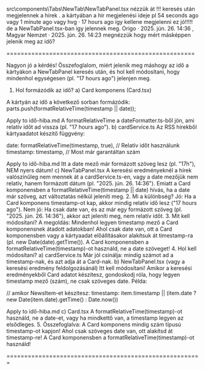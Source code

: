 src\components\Tabs\NewTab\NewTabPanel.tsx  nézzük át !!! keresés után megjelennek a hírek . a kártyában a hir megjelenési ideje pl 54 seconds ago vagy 1 minute ago vagy 
hvg · 17 hours ago  így kellene megjelenni ez jó!!!!! de a NewTabPanel.tsx-ban így jelennek meg. 
Origo · 2025. jún. 26. 14:36 , 
Magyar Nemzet · 2025. jún. 26. 14:23  megnézzük hogy mért másképpen jelenik meg az idő? 

=====================================================

Nagyon jó a kérdés! Összefoglalom, miért jelenik meg máshogy az idő a kártyákon a NewTabPanel keresés után, és hol kell módosítani, hogy mindenhol egységesen (pl. "17 hours ago") jelenjen meg.
1. Hol formázódik az idő?
a) Card komponens (Card.tsx)



A kártyán az idő a következő sorban formázódik:
  parts.push(formatRelativeTime(timestamp || date));

Apply to idő-hiba.md
A formatRelativeTime a dateFormatter.ts-ből jön, ami relatív időt ad vissza (pl. "17 hours ago").
b) cardService.ts
Az RSS hírekből kártyaadatot készítő függvény:

  date: formatRelativeTime(timestamp, true), // Relatív időt használunk
  timestamp: timestamp, // Most már garantáltan szám

Apply to idő-hiba.md
Itt a date mező már formázott szöveg lesz (pl. "17h"), NEM nyers dátum!
c) NewTabPanel.tsx
A keresési eredményeknél a hírek valószínűleg nem mennek át a cardService.ts-en, vagy a date mezőjük nem relatív, hanem formázott dátum (pl. "2025. jún. 26. 14:36").
Emiatt a Card komponensben a formatRelativeTime(timestamp || date) hívás, ha a date már szöveg, azt változtatás nélkül jeleníti meg.
2. Mi a különbség?
Jó: Ha a Card komponens timestamp-ot kap, akkor mindig relatív idő lesz ("17 hours ago").
Nem jó: Ha csak date van, és az már egy formázott szöveg (pl. "2025. jún. 26. 14:36"), akkor azt jeleníti meg, nem relatív időt.
3. Mit kell módosítani?
A megoldás:
Mindenhol legyen timestamp mező a Card komponensnek átadott adatokban!
Ahol csak date van, ott a Card komponensben vagy a kártyaadat előállításakor alakítsuk át timestamp-ra (pl. new Date(date).getTime()).
A Card komponensben a formatRelativeTime(timestamp)-ot használd, ne a date szöveget!
4. Hol kell módosítani?
a) cardService.ts
Már jól csinálja: mindig számot ad a timestamp-nak, és azt adja át a Card-nak.
b) NewTabPanel.tsx (vagy a keresési eredmény feldolgozásánál)
Itt kell módosítani!
Amikor a keresési eredményekből Card adatot készítesz, gondoskodj róla, hogy legyen timestamp mező (szám), ne csak szöveges date.
Példa:

  // amikor NewsItem-et készítesz:
  timestamp: item.timestamp || (item.date ? new Date(item.date).getTime() : Date.now())

Apply to idő-hiba.md
c) Card.tsx
A formatRelativeTime(timestamp)-ot használd, ne a date-et, vagy ha mindkettő van, a timestamp legyen az elsődleges.
5. Összefoglalva:
A Card komponens mindig szám típusú timestamp-ot kapjon!
Ahol csak szöveges date van, ott alakítsd át timestamp-re!
A Card komponensben a formatRelativeTime(timestamp)-ot használd!

=======================================================